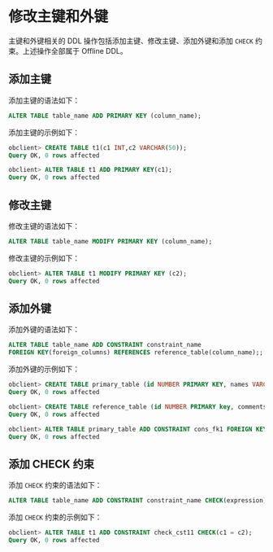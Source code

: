 # 修改主键和外键 

主键和外键相关的 DDL 操作包括添加主键、修改主键、添加外键和添加 `CHECK` 约束。上述操作全部属于 Offline DDL。

## 添加主键 

添加主键的语法如下：

```sql
ALTER TABLE table_name ADD PRIMARY KEY (column_name);
```



添加主键的示例如下：

```sql
obclient> CREATE TABLE t1(c1 INT,c2 VARCHAR(50));
Query OK, 0 rows affected

obclient> ALTER TABLE t1 ADD PRIMARY KEY(c1);
Query OK, 0 rows affected
```



## 修改主键 

修改主键的语法如下：

```sql
ALTER TABLE table_name MODIFY PRIMARY KEY (column_name);
```



修改主键的示例如下：

```sql
obclient> ALTER TABLE t1 MODIFY PRIMARY KEY (c2);
Query OK, 0 rows affected
```



## 添加外键 

添加外键的语法如下：

```sql
ALTER TABLE table_name ADD CONSTRAINT constraint_name 
FOREIGN KEY(foreign_columns) REFERENCES reference_table(column_name);;
```



添加外键的示例如下：

```sql
obclient> CREATE TABLE primary_table (id NUMBER PRIMARY KEY, names VARCHAR(100) NOT NULL, foreign_col NUMBER);
Query OK, 0 rows affected

obclient> CREATE TABLE reference_table (id NUMBER PRIMARY key, comments VARCHAR2(100) NOT NULL);
Query OK, 0 rows affected

obclient> ALTER TABLE primary_table ADD CONSTRAINT cons_fk1 FOREIGN KEY(foreign_col) REFERENCES reference_table(id);
Query OK, 0 rows affected
```



## 添加 CHECK 约束 

添加 `CHECK` 约束的语法如下：

```sql
ALTER TABLE table_name ADD CONSTRAINT constraint_name CHECK(expression));
```



添加 `CHECK` 约束的示例如下：

```sql
obclient> ALTER TABLE t1 ADD CONSTRAINT check_cst11 CHECK(c1 = c2);
Query OK, 0 rows affected
```


